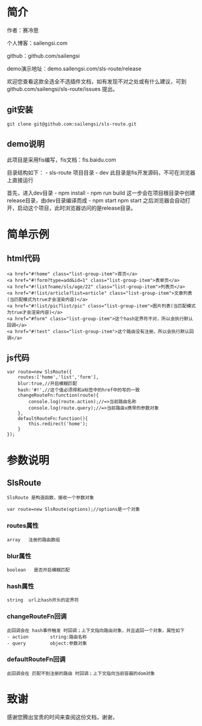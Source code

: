 # 简介
作者：赛冷思

个人博客：sailengsi.com

github：github.com/sailengsi

demo演示地址：demo.sailengsi.com/sls-route/release

欢迎您查看这款全选全不选插件文档，如有发现不对之处或有什么建议，可到 github.com/sailengsi/sls-route/issues 提出。

## git安装
```
git clone git@github.com:sailengsi/sls-route.git
```
## demo说明
此项目是采用fis编写，fis文档：fis.baidu.com

目录结构如下：
    - sls-route      项目目录
    	- dev		         此目录是fis开发源码，不可在浏览器上直接运行
    

首先，进入dev目录
    - npm install
    - npm run build 这一步会在项目根目录中创建release目录，由dev目录编译而成
    - npm start
npm start 之后浏览器会自动打开，启动这个项目，此时浏览器访问的是release目录。



# 简单示例

## html代码
```
<a href="#!home" class="list-group-item">首页</a>
<a href="#!form?type=add&id=1" class="list-group-item">表单页</a>
<a href="#!list?name/sls/age/22" class="list-group-item">列表页</a>
<a href="#!list/article?list=article" class="list-group-item">文章列表(当匹配模式为true才会渲染内容)</a>
<a href="#!list/pic?list/pic" class="list-group-item">图片列表(当匹配模式为true才会渲染内容)</a>
<a href="#form" class="list-group-item">这个hash定界符不对，所以会执行默认回调</a>
<a href="#!test" class="list-group-item">这个路由没有注册，所以会执行默认回调</a>
```
## js代码
```
var route=new SlsRoute({
    routes:['home','list','form'],
    blur:true,//开启模糊匹配
    hash:'#!',//这个值必须得和a标签中的href中的写的一致
    changeRouteFn:function(route){
        console.log(route.action);//=>当前路由名称
        console.log(route.query);//=>当前路由x携带的参数对象
    },
    defaultRouteFn:function(){
        this.redirect('home');
    }
});
```

# 参数说明

## SlsRoute
    SlsRoute 是构造函数，接收一个参数对象
```
var route=new SlsRoute(options);//options是一个对象
```

### routes属性
    array   注册的路由数组

### blur属性
    boolean   是否开启模糊匹配

### hash属性
    string  url上hash开头的定界符

### changeRouteFn回调
    此回调会在 hash事件触发 时回调；上下文指向路由对象，并且返回一个对象，属性如下
    - action        string:路由名称
    - query         object:参数对象  


### defaultRouteFn回调
    此回调会在 匹配不到注册的路由 时回调；上下文指向当前容器的dom对象

# 致谢
感谢您腾出宝贵的时间来查阅这份文档，谢谢，
